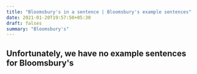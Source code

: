 ```yaml
---
title: "Bloomsbury's in a sentence | Bloomsbury's example sentences"
date: 2021-01-20T19:57:50+05:30
draft: falses
summary: "Bloomsbury's"
---
```

## Unfortunately, we have no example sentences for Bloomsbury's                 
